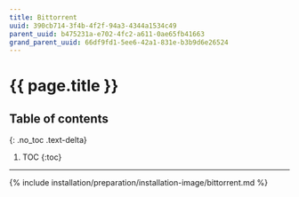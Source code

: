 ```yaml
---
title: Bittorrent
uuid: 390cb714-3f4b-4f2f-94a3-4344a1534c49
parent_uuid: b475231a-e702-4fc2-a611-0ae65fb41663
grand_parent_uuid: 66df9fd1-5ee6-42a1-831e-b3b9d6e26524
---
```


# {{ page.title }}

## Table of contents
{: .no_toc .text-delta}

1. TOC
{:toc}

---

{% include installation/preparation/installation-image/bittorrent.md %}
